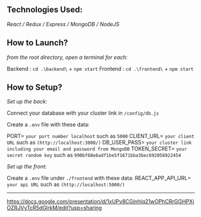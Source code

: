 ﻿
##  Technologies Used:

*React / Redux / Express / MongoDB / NodeJS* 

## How to Launch?
*from the root directory, open a terminal for each:*

Backend :  `cd .\backend\` +  `npm start`
Frontend :  `cd .\frontend\` +  `npm start`


## How to Setup?

*Set up the back:*

Connect your database with your cluster link in  `/config/db.js`

Create a `.env` file with these data:

PORT= `your port number localhost` such as `5000`
CLIENT_URL= `your client URL` such as `(http://localhost:3000/)`
DB_USER_PASS=  `your cluster link including your email and password from MongoDB`
TOKEN_SECRET= `your secret random key` such as `990bf68e6adf1be5f1671bba3bec692056922454`

*Set up the front:*

Create a `.env` file under `./frontend` with these data:
REACT_APP_API_URL= `your api URL` such as `(http://localhost:5000/)`

----------

https://docs.google.com/presentation/d/1xUPv8CGinhIq21wOPhCRrGGHPXjOZRJVyTcR5dGlrkM/edit?usp=sharing

